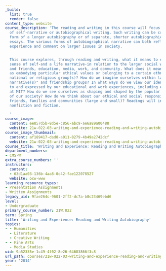 ```yaml
---
_build:
  list: true
  render: false
content_type: website
course_description: 'The reading and writing in this course will focus on the art
  of self-narrative or autobiographical writing. Such writing can be crafted in the
  form of a longer autobiography or of separate, shorter autobiographically-inspired
  essays. The various forms of autobiographical narrative can both reflect on personal
  experience and comment on larger issues in society.


  This course explores, through reading and writing, what it means to construct a
  sense of self-and a life narrative-in relation to the larger social world of family
  and friends, education, media, work, and community. What does it mean to see ourselves
  as embodying particular ethical values or belonging to a certain ethnic, racial,
  national or religious group(s)? How do we imagine ourselves within larger "family
  narrative(s)" and friendship groups? In what ways do we view our identities as connected
  to and expressed by our educational and work experiences, including experiences
  at MIT? How do we see ourselves as shaping and shaped by the popular media culture
  of our society? How do we think about our ethical and social responsibility to our
  friends, families and communities (large and small)? Readings will include autobiographically-inspired
  nonfiction and fiction.

  '
course_image:
  content: ee857d5b-8d5e-c856-abc9-ae6a89a00488
  website: 21w-022-03-writing-and-experience-reading-and-writing-autobiography-spring-2014
course_image_thumbnail:
  content: af189417-dad8-a011-8279-4b49a2742dcf
  website: 21w-022-03-writing-and-experience-reading-and-writing-autobiography-spring-2014
course_title: 'Writing and Experience: Reading and Writing Autobiography'
department_numbers:
- CMS-W
extra_course_numbers: ''
instructors:
  content:
  - 63d1aa03-136b-4aa8-0c42-fae122078527
  website: ocw-www
learning_resource_types:
- Presentation Assignments
- Written Assignments
legacy_uid: 9fae264c-9601-2ff2-dc7a-b0c23469ebd6
level:
- Undergraduate
primary_course_number: 21W.022
term: Spring
title: 'Writing and Experience: Reading and Writing Autobiography'
topics:
- - Humanities
  - Literature
  - Creative Writing
- - Fine Arts
  - Media Studies
uid: 9a52335e-1c49-4f02-8e26-64683866f3c8
url_path: courses/21w-022-03-writing-and-experience-reading-and-writing-autobiography-spring-2014
year: '2014'
---
```

